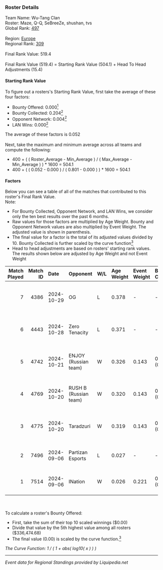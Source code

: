 ### Roster Details<br />
Team Name: Wu-Tang Clan<br />
Roster: Maze, Q-Q, SeBreeZe, shushan, tvs<br />
Global Rank: [497](../standings_global.md)<br />
<br />
Region: [Europe]( ../standings_europe.md)<br />
Regional Rank: [309]( ../standings_europe.md)<br />
<br />
Final Rank Value:  519.4<br />
<br />
Final Rank Value (519.4) = Starting Rank Value (504.1) + Head To Head Adjustments (15.4)<br />

#### Starting Rank Value<br />
To figure out a rosters's Starting Rank Value, first take the average of these four factors:<br />
- Bounty Offered: 0.000[<sup>1</sup>](#table2)
- Bounty Collected: 0.204[<sup>2</sup>](#table1)
- Opponent Network: 0.004[<sup>2</sup>](#table1)
- LAN Wins: 0.000[<sup>2</sup>](#table1)

The average of these factors is 0.052<br />
<br />
Next, take the maximum and minimum average across all teams and compute the following:<br />
- 400 + ( ( Roster_Average - Min_Average ) / ( Max_Average - Min_Average ) ) * 1600 = 504.1
- 400 + ( ( 0.052 - 0.000 ) / ( 0.801 - 0.000 ) ) * 1600 = 504.1


#### Factors<br />
Below you can see a table of all of the matches that contributed to this roster's Final Rank Value.<br />
Note:<br />

- For Bounty Collected, Opponent Network, and LAN Wins, we consider only the ten best results over the past 6 months.
- Raw values for those factors are multiplied by Age Weight. Bounty and Opponent Network values are also multiplied by Event Weight. The adjusted value is shown in parenthesis.
- The final value for a factor is the total of its adjusted values divided by 10. Bounty Collected is further scaled by the curve function[<sup>3</sup>](#curveFunction)
- Head to head adjustments are based on rosters' starting rank values. The results shown below are adjusted by Age Weight and not Event Weight
<span id="table1"></span><br />


| Match Played | Match ID | Date       | Opponent              | W/L | Age Weight | Event Weight | Bounty Collected | Opponent Network | LAN Wins  | H2H Adj. | Roster                            |
| -: | -: | :- | :- | :- | :- | :- | :- | :- | :- | -: | :- |
|            7 |     4386 | 2024-10-29 | OG                    | L   | 0.378      | -            | -                | -                | -         |    -1.10 | Maze, Q-Q, SeBreeZe, shushan, tvs |
|            6 |     4443 | 2024-10-28 | Zero Tenacity         | L   | 0.371      | -            | -                | -                | -         |    -1.48 | Maze, Q-Q, SeBreeZe, shushan, tvs |
|            5 |     4742 | 2024-10-21 | ENJOY (Russian team)  | W   | 0.326      | 0.143        | 0.000 (0.000)    | 0.030 (0.001)    | 0 (0.000) |     5.05 | Maze, Q-Q, SeBreeZe, shushan, tvs |
|            4 |     4769 | 2024-10-20 | RUSH B (Russian team) | W   | 0.320      | 0.143        | 0.028 (0.001)    | 0.921 (0.042)    | 0 (0.000) |     9.04 | Maze, Q-Q, SeBreeZe, shushan, tvs |
|            3 |     4775 | 2024-10-20 | Taradzuri             | W   | 0.319      | 0.143        | 0.000 (0.000)    | 0.000 (0.000)    | 0 (0.000) |     3.59 | Maze, Q-Q, SeBreeZe, shushan, tvs |
|            2 |     7496 | 2024-09-06 | Partizan Esports      | L   | 0.027      | -            | -                | -                | -         |    -0.03 | Maze, Q-Q, superflik, tvs, xicoz  |
|            1 |     7514 | 2024-09-06 | INation               | W   | 0.026      | 0.221        | 0.000 (0.000)    | 0.000 (0.000)    | 0 (0.000) |     0.29 | Maze, Q-Q, superflik, tvs, xicoz  |

<br />
<span id="table2"></span><br />
To calculate a roster's Bounty Offered:<br />

- First, take the sum of their top 10 scaled winnings ($0.00)
- Divide that value by the 5th highest value among all rosters ($336,474.68)
- The final value (0.00) is scaled by the curve function.[<sup>3</sup>](#curveFunction)

<span id="curveFunction"></span>_The Curve Function: 1 / ( 1 + abs( log10( x ) ) )_<br />

---
_Event data for Regional Standings provided by Liquipedia.net_<br />
